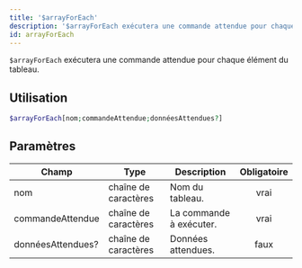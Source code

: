 ```yaml
---
title: '$arrayForEach'
description: '$arrayForEach exécutera une commande attendue pour chaque élément du tableau.'
id: arrayForEach
---
```


`$arrayForEach` exécutera une commande attendue pour chaque élément du tableau.

## Utilisation

```php
$arrayForEach[nom;commandeAttendue;donnéesAttendues?]
```

## Paramètres

| Champ             | Type                 | Description             | Obligatoire |
| ----------------- | -------------------- | ----------------------- |:-----------:|
| nom               | chaîne de caractères | Nom du tableau.         |    vrai     |
| commandeAttendue  | chaîne de caractères | La commande à exécuter. |    vrai     |
| donnéesAttendues? | chaîne de caractères | Données attendues.      |    faux     |